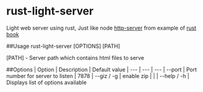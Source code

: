 # rust-light-server
Light web server using rust, Just like node [http-server](https://www.npmjs.com/package/http-server) from example of [rust book](https://doc.rust-lang.org/book/ch20-00-final-project-a-web-server.html)

##Usage
rust-light-server [OPTIONS] [PATH]

[PATH] - Server path which contains html files to serve

##Options
| Option | Description | Default value
| --- | --- | ---
| --port | Port number for server to listen | 7878
| --giz / -g | enable zip | |
| --help / -h | Displays list of options available  



